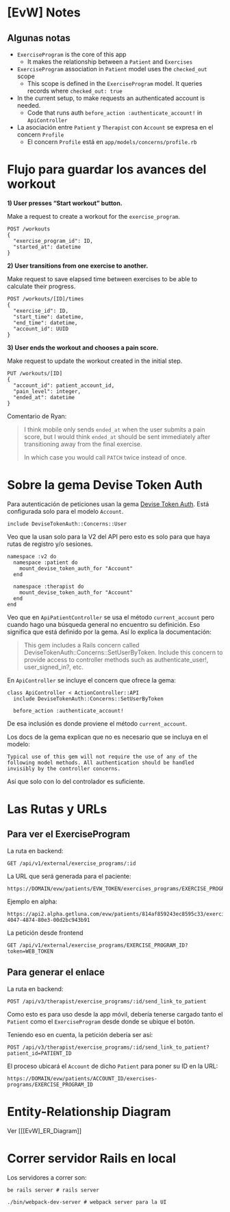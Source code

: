 # [EvW] Notes

## Algunas notas

- `ExerciseProgram` is the core of this app
    - It makes the relationship between a `Patient` and `Exercises`
- `ExerciseProgram` association in `Patient` model uses the `checked_out` scope
    - This scope is defined in the `ExerciseProgram` model. It queries records where `checked_out: true`
- In the current setup, to make requests an authenticated account is needed.
    - Code that runs auth `before_action :authenticate_account!` in `ApiController`
- La asociación entre `Patient` y `Therapist` con `Account` se expresa en el concern `Profile`
    - El concern `Profile`  está en `app/models/concerns/profile.rb`


# Flujo para guardar los avances del workout

**1) User presses “Start workout” button.**

Make a request to create a workout for the `exercise_program`.

    POST /workouts
    {
      "exercise_program_id": ID,
      "started_at": datetime
    }

**2) User transitions from one exercise to another.**

Make request to save elapsed time between exercises to be able to calculate their progress.

    POST /workouts/[ID]/times
    {
      "exercise_id": ID,
      "start_time": datetime,
      "end_time": datetime,
      "account_id": UUID
    }

**3) User ends the workout and chooses a pain score.**

Make request to update the workout created in the initial step.

    PUT /workouts/[ID]
    {
      "account_id": patient_account_id,
      "pain_level": integer,
      "ended_at": datetime
    }

Comentario de Ryan:

> I think mobile only sends `ended_at` when the user submits a pain score, but I would think `ended_at` should be sent immediately after transitioning away from the final exercise.
> 
> In which case you would call `PATCH` twice instead of once.


# Sobre la gema Devise Token Auth

Para autenticación de peticiones usan la gema [Devise Token Auth](https://devise-token-auth.gitbook.io/devise-token-auth/usage/routes). Está configurada solo para el modelo `Account`.

    include DeviseTokenAuth::Concerns::User

Veo que la usan solo para la V2 del API pero esto es solo para que haya rutas de registro y/o sesiones.

    namespace :v2 do
      namespace :patient do
        mount_devise_token_auth_for "Account"
      end
    
      namespace :therapist do
        mount_devise_token_auth_for "Account"
      end
    end

Veo que en `ApiPatientController` se usa el método `current_account` pero cuando hago una búsqueda general no encuentro su definición. Eso significa que está definido por la gema. Así lo explica la documentación:

> This gem includes a Rails concern called DeviseTokenAuth::Concerns::SetUserByToken. Include this concern to provide access to controller methods such as authenticate_user!, user_signed_in?, etc.

En `ApiController` se incluye el concern que ofrece la gema:

    class ApiController < ActionController::API
      include DeviseTokenAuth::Concerns::SetUserByToken
    
      before_action :authenticate_account!

De esa inclusión es donde proviene el método `current_account`.

Los docs de la gema explican que no es necesario que se incluya en el modelo:

    Typical use of this gem will not require the use of any of the following model methods. All authentication should be handled invisibly by the controller concerns.

Así que solo con lo del controlador es suficiente.

# Las Rutas y URLs

## Para ver el ExerciseProgram

La ruta en backend:

    GET /api/v1/external/exercise_programs/:id

La URL que será generada para el paciente:

    https://DOMAIN/evw/patients/EVW_TOKEN/exercises_programs/EXERCISE_PROGRAM_ID

Ejemplo en alpha:

    https://api2.alpha.getluna.com/evw/patients/814af859243ec8595c33/exercise_programs/4148c1ce-4047-4874-80e3-00d2bc943b91

La petición desde frontend

    GET /api/v1/external/exercise_programs/EXERCISE_PROGRAM_ID?token=WEB_TOKEN


## Para generar el enlace

La ruta en backend:

    POST /api/v3/therapist/exercise_programs/:id/send_link_to_patient

Como esto es para uso desde la app móvil, debería tenerse cargado tanto el `Patient` como el `ExerciseProgram` desde donde se ubique el botón.

Teniendo eso en cuenta, la petición debería ser así:

    POST /api/v3/therapist/exercise_programs/:id/send_link_to_patient?patient_id=PATIENT_ID

El proceso ubicará el `Account` de dicho `Patient` para poner su ID en la URL:

    https://DOMAIN/evw/patients/ACCOUNT_ID/exercises-programs/EXERCISE_PROGRAM_ID


# Entity-Relationship Diagram

Ver [[[EvW]_ER_Diagram]]

# Correr servidor Rails en local

Los servidores a correr son:

    be rails server # rails server
    
    ./bin/webpack-dev-server # webpack server para la UI
